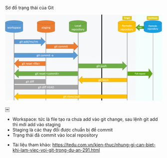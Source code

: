 Sơ đồ trạng thái của Git

![alt text](gitflow.png)

￼

- Workspace: tức là file tạo ra chưa add vào git change, sau lệnh git add thì mới add vào staging
- Staging là các thay đổi được chuẩn bị để commit
- Trạng thái đã commit vào local repository


* Tài liệu tham khảo: https://tedu.com.vn/kien-thuc/nhung-gi-can-biet-khi-lam-viec-voi-git-trong-du-an-291.html
